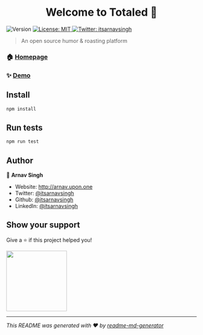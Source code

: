 <h1 align="center">Welcome to Totaled 👋</h1>
<p>
  <img alt="Version" src="https://img.shields.io/badge/version-1.0.0-blue.svg?cacheSeconds=2592000" />
  <a href="#" target="_blank">
    <img alt="License: MIT" src="https://img.shields.io/badge/License-MIT-yellow.svg" />
  </a>
  <a href="https://twitter.com/itsarnavsingh" target="_blank">
    <img alt="Twitter: itsarnavsingh" src="https://img.shields.io/twitter/follow/itsarnavsingh.svg?style=social" />
  </a>
</p>

> An open source humor & roasting platform

### 🏠 [Homepage](http://totaled.upon.one)

### ✨ [Demo](http://totaled.upon.one)

## Install

```sh
npm install
```

## Run tests

```sh
npm run test
```

## Author

👤 **Arnav Singh**

* Website: http://arnav.upon.one
* Twitter: [@itsarnavsingh](https://twitter.com/itsarnavsingh)
* Github: [@itsarnavsingh](https://github.com/itsarnavsingh)
* LinkedIn: [@itsarnavsingh](https://linkedin.com/in/itsarnavsingh)

## Show your support

Give a ⭐️ if this project helped you!

<a href="https://www.patreon.com/itsarnavsingh">
  <img src="https://c5.patreon.com/external/logo/become_a_patron_button@2x.png" width="160">
</a>

***
_This README was generated with ❤️ by [readme-md-generator](https://github.com/kefranabg/readme-md-generator)_